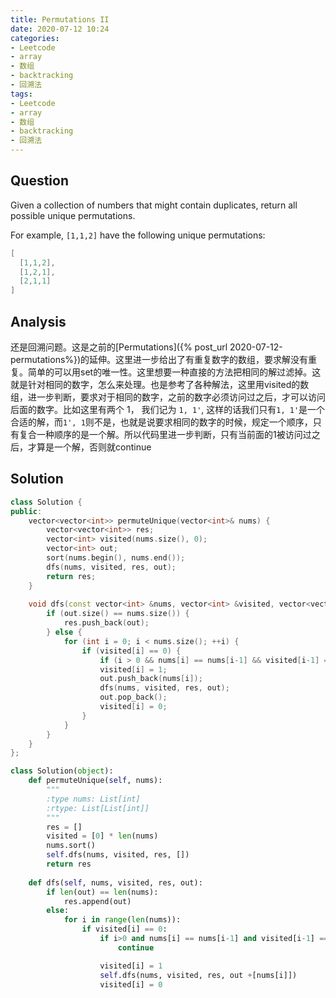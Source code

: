 ```yaml
---
title: Permutations II
date: 2020-07-12 10:24
categories:
- Leetcode
- array
- 数组
- backtracking
- 回溯法
tags:
- Leetcode
- array
- 数组
- backtracking
- 回溯法
---
```


## Question

Given a collection of numbers that might contain duplicates, return all possible unique permutations.

For example,
`[1,1,2]` have the following unique permutations:

```c++
[
  [1,1,2],
  [1,2,1],
  [2,1,1]
]
```

## Analysis

还是回溯问题。这是之前的[Permutations]({% post_url 2020-07-12-permutations%})的延伸。这里进一步给出了有重复数字的数组，要求解没有重复。简单的可以用set的唯一性。这里想要一种直接的方法把相同的解过滤掉。这就是针对相同的数字，怎么来处理。也是参考了各种解法，这里用visited的数组，进一步判断，要求对于相同的数字，之前的数字必须访问过之后，才可以访问后面的数字。比如这里有两个 1， 我们记为 `1, 1'`, 这样的话我们只有`1, 1'`是一个合适的解，而`1', 1`则不是，也就是说要求相同的数字的时候，规定一个顺序，只有复合一种顺序的是一个解。所以代码里进一步判断，只有当前面的1被访问过之后，才算是一个解，否则就continue

## Solution

```c++
class Solution {
public:
    vector<vector<int>> permuteUnique(vector<int>& nums) {
        vector<vector<int>> res;
        vector<int> visited(nums.size(), 0);
        vector<int> out;
        sort(nums.begin(), nums.end());
        dfs(nums, visited, res, out);
        return res;
    }
    
    void dfs(const vector<int> &nums, vector<int> &visited, vector<vector<int>> &res, vector<int> &out) {
        if (out.size() == nums.size()) {
            res.push_back(out);
        } else {
            for (int i = 0; i < nums.size(); ++i) {
                if (visited[i] == 0) {
                    if (i > 0 && nums[i] == nums[i-1] && visited[i-1] == 0) continue;
                    visited[i] = 1;
                    out.push_back(nums[i]);
                    dfs(nums, visited, res, out);
                    out.pop_back();
                    visited[i] = 0;
                }
            }
        }
    }
};
```

```python
class Solution(object):
    def permuteUnique(self, nums):
        """
        :type nums: List[int]
        :rtype: List[List[int]]
        """
        res = []
        visited = [0] * len(nums)
        nums.sort()
        self.dfs(nums, visited, res, [])
        return res
    
    def dfs(self, nums, visited, res, out):
        if len(out) == len(nums):
            res.append(out)
        else:
            for i in range(len(nums)):
                if visited[i] == 0: 
                    if i>0 and nums[i] == nums[i-1] and visited[i-1] == 0:
                        continue

                    visited[i] = 1
                    self.dfs(nums, visited, res, out +[nums[i]])
                    visited[i] = 0
```
